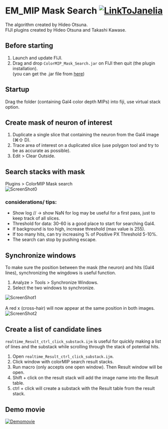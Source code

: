 # EM_MIP Mask Search [![LinkToJanelia](../images/jrc_logo_180x40.png)](https://www.janelia.org)
The algorithm created by Hideo Otsuna.  
FIJI plugins created by Hideo Otsuna and Takashi Kawase.  

## Before starting
 1. Launch and update FIJI.
 2. Drag and drop `ColorMIP_Mask_Search.jar` on FIJI then quit (the plugin installation).  
 (you can get the .jar file from [here](https://github.com/JaneliaSciComp/ColorMIP_Mask_Search/blob/master/ColorMIP_Mask_Search.jar)) 

## Startup
Drag the folder (containing Gal4 color depth MIPs) into fiji, use virtual stack option. 

## Create mask of neuron of interest
 1. Duplicate a single slice that containing the neuron from the Gal4 image (⌘⇧ D).
 2. Trace area of interest on a duplicated slice (use polygon tool and try to be as accurate as possible).
 3. Edit > Clear Outside.

## Search stacks with mask
Plugins > ColorMIP Mask search  
![ScreenShot0](../images/scr0.png)
### considerations/ tips:
 - Show log // -> show NaN for log may be useful for a first pass, just to keep track of all slices.
 - Threshold for data: 30-60 is a good place to start for searching Gal4.
 - If background is too high, increase threshold (max value is 255).  
 - If too many hits, can try increasing % of Positive PX Threshold 5-10%.
 - The search can stop by pushing escape.

## Synchronize windows
To make sure the position between the mask (the neuron) and hits (Gal4 lines), synchronizing the wingdows is useful function.
 1. Analyze > Tools > Synchronize Windows.  
 2. Select the two windows to synchronize.  
<!-- dummy -->
![ScreenShot1](../images/scr1.png)  
<br />
A red x (cross-hair) will now appear at the same position in both images.
![ScreenShot2](../images/scr3.jpg)

## Create a list of candidate lines
`realtime_Result_ctrl_click_substack.ijm` is useful for quickly making a list of lines and the substack while scrolling through the stack of potential hits. 
 1. Open `realtime_Result_ctrl_click_substack.ijm`.
 2. Click window with colorMIP search result stacks.
 3. Run macro (only accepts one open window). Then Result window will be open.
 4. Shift + click on the result stack will add the image name into the Result table.
 5. ctrl + click will create a substack with the Result table from the result stack.
 
 ## Demo movie
 [![Demomovie](../images/MIPsearchDemo.jpg)](https://youtu.be/JVZs19yvEqY)
